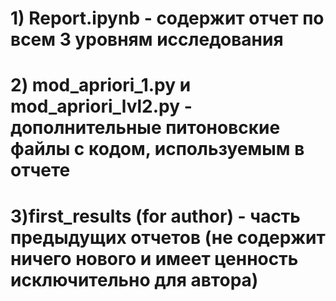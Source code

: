 # 1) Report.ipynb - содержит отчет по всем 3 уровням исследования
# 2) mod_apriori_1.py и mod_apriori_lvl2.py - дополнительные питоновские файлы с кодом, используемым в отчете
# 3)first_results (for author) - часть предыдущих отчетов (не содержит ничего нового и имеет ценность исключительно для автора)
